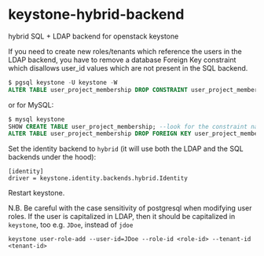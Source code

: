 keystone-hybrid-backend
=======================

hybrid SQL + LDAP backend for openstack keystone

If you need to create new roles/tenants which reference the users in the LDAP backend, you have to remove a database Foreign Key constraint which disallows user_id values which are not present in the SQL backend.

```SQL
$ pgsql keystone -U keystone -W
ALTER TABLE user_project_membership DROP CONSTRAINT user_project_membership_user_id_fkey;
```

or for MySQL:

```SQL
$ mysql keystone
SHOW CREATE TABLE user_project_membership; --look for the constraint name
ALTER TABLE user_project_membership DROP FOREIGN KEY user_project_membership_ibfk_1;
```

Set the identity backend to `hybrid` (it will use both the LDAP and the SQL backends under the hood):

```
[identity]
driver = keystone.identity.backends.hybrid.Identity
```

Restart keystone.

N.B. Be careful with the case sensitivity of postgresql when modifying user roles. If the user is capitalized in LDAP, then it should be capitalized in `keystone`, too e.g. `JDoe`, instead of `jdoe`

```
keystone user-role-add --user-id=JDoe --role-id <role-id> --tenant-id <tenant-id>
```